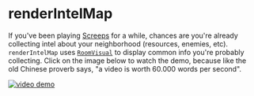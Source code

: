# renderIntelMap

If you've been playing [Screeps](https://screeps.com) for a while, chances are you're already collecting intel about your neighborhood (resources, enemies, etc). `renderIntelMap` uses [`RoomVisual`](http://docs.screeps.com/api/#RoomVisual) to display common info you're probably collecting.
Click on the image below to watch the demo, because like the old Chinese proverb says, "a video is worth 60.000 words per second".

[![video demo](https://i.ytimg.com/vi/IadP2BHL6Ws/maxresdefault.jpg)](http://www.youtube.com/watch?v=IadP2BHL6Ws "renderIntelMap demo")

